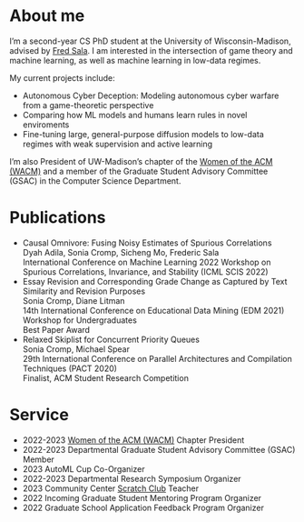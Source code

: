 # About me

I’m a second-year CS PhD student at the University of Wisconsin-Madison, advised by [Fred Sala](https://pages.cs.wisc.edu/~fredsala/). I am interested in the intersection of game theory and machine learning, as well as machine learning in low-data regimes.

My current projects include:

- Autonomous Cyber Deception: Modeling autonomous cyber warfare from a game-theoretic perspective
- Comparing how ML models and humans learn rules in novel enviroments
- Fine-tuning large, general-purpose diffusion models to low-data regimes with weak supervision and active learning

I’m also President of UW-Madison’s chapter of the [Women of the ACM (WACM)](https://wacm.cs.wisc.edu/) and a member of the Graduate Student Advisory Committee (GSAC) in the Computer Science Department.

# Publications

- Causal Omnivore: Fusing Noisy Estimates of Spurious Correlations<br>Dyah Adila, Sonia Cromp, Sicheng Mo, Frederic Sala<br>International Conference on Machine Learning 2022 Workshop on Spurious Correlations, Invariance, and Stability (ICML SCIS 2022)
- Essay Revision and Corresponding Grade Change as Captured by Text Similarity and Revision Purposes<br>Sonia Cromp, Diane Litman<br>14th International Conference on Educational Data Mining (EDM 2021) Workshop for Undergraduates<br>Best Paper Award
- Relaxed Skiplist for Concurrent Priority Queues<br>Sonia Cromp, Michael Spear<br>29th International Conference on Parallel Architectures and Compilation Techniques (PACT 2020)<br>Finalist, ACM Student Research Competition

# Service
- 2022-2023 [Women of the ACM (WACM)](https://wacm.cs.wisc.edu/) Chapter President
- 2022-2023 Departmental Graduate Student Advisory Committee (GSAC) Member
- 2023 AutoML Cup Co-Organizer
- 2022-2023 Departmental Research Symposium Organizer
- 2023 Community Center [Scratch Club](https://www.cs.wisc.edu/catapult-clubs/) Teacher
- 2022 Incoming Graduate Student Mentoring Program Organizer
- 2022 Graduate School Application Feedback Program Organizer
